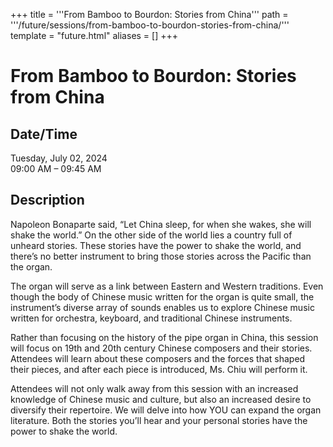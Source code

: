 +++
title = '''From Bamboo to Bourdon: Stories from China'''
path = '''/future/sessions/from-bamboo-to-bourdon-stories-from-china/'''
template = "future.html"
aliases = []
+++

<h1>From Bamboo to Bourdon: Stories from China</h1>

<h2>Date/Time</h2>
<p>Tuesday, July 02, 2024<br>
09:00 AM – 09:45 AM</p>
<h2>Description</h2>

Napoleon Bonaparte said, “Let China sleep, for when she wakes, she will shake the world.” On the other side of the world lies a country full of unheard stories. These stories have the power to shake the world, and there’s no better instrument to bring those stories across the Pacific than the organ. 

The organ will serve as a link between Eastern and Western traditions. Even though the body of Chinese music written for the organ is quite small, the instrument’s diverse array of sounds enables us to explore Chinese music written for orchestra, keyboard, and traditional Chinese instruments. 

Rather than focusing on the history of the pipe organ in China, this session will focus on 19th and 20th century Chinese composers and their stories. Attendees will learn about these composers and the forces that shaped their pieces, and after each piece is introduced, Ms. Chiu will perform it. 

Attendees will not only walk away from this session with an increased knowledge of Chinese music and culture, but also an increased desire to diversify their repertoire. We will delve into how YOU can expand the organ literature. Both the stories you’ll hear and your personal stories have the power to shake the world.


